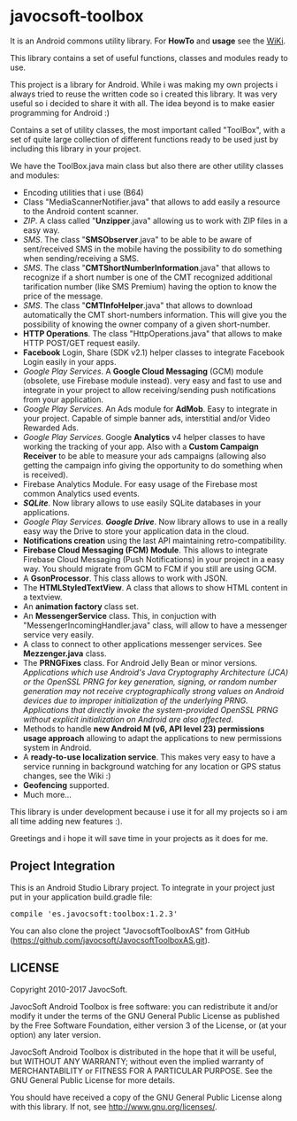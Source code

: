 javocsoft-toolbox
=================

It is an Android commons utility library. For <b>HowTo</b> and <b>usage</b> see the [WiKi](https://github.com/javocsoft/javocsoft-toolbox/wiki).

This library contains a set of useful functions, classes and modules ready to use.

This project is a library for Android. While i was making my own projects i always tried to reuse the written code so i created this library. It was very useful so i decided to share it with all. The idea beyond is to make easier programming for Android :)

Contains a set of utility classes, the most important called "ToolBox", with a set of quite large collection of different functions ready to be used just by including this library in your project.

We have the ToolBox.java main class but also there are other utility classes and modules:

* Encoding utilities that i use (B64)
* Class "MediaScannerNotifier.java" that allows to add easily a resource to the Android content scanner.
* <i>ZIP</i>. A class called "<b>Unzipper</b>.java" allowing us to work with ZIP files in a easy way.
* <i>SMS</i>. The class "<b>SMSObserver</b>.java" to be able to be aware of sent/received SMS in the mobile having the possibility to do something when sending/receiving a SMS.
* <i>SMS</i>. The class "<b>CMTShortNumberInformation</b>.java" that allows to recognize if a short number is one of the CMT recognized additional tarification number (like SMS Premium) having the option to know the price of the message.
* <i>SMS</i>. The class "<b>CMTInfoHelper</b>.java" that allows to download automatically the CMT short-numbers information. This will give you the possibility of knowing the owner company of a given short-number.
* <b>HTTP Operations</b>. The class "HttpOperations.java" that allows to make HTTP POST/GET request easily.
* <b>Facebook</b> Login, Share (SDK v2.1) helper classes to integrate Facebook Login easily in your apps.
* <i>Google Play Services</i>. A <b>Google Cloud Messaging</b> (GCM) module (obsolete, use Firebase module instead). very easy and fast to use and integrate in your project to allow receiving/sending push notifications from your application.
* <i>Google Play Services</i>. An Ads module for <b>AdMob</b>. Easy to integrate in your project. Capable of simple banner ads, interstitial and/or Video Rewarded Ads.
* <i>Google Play Services</i>. Google <b>Analytics</b> v4 helper classes to have working the tracking of your app. Also with a <b>Custom Campaign Receiver</b> to be able to measure your ads campaigns (allowing also getting the campaign info giving the opportunity to do something when is received).
* Firebase Analytics Module. For easy usage of the Firebase most common Analytics used events.
* <i><b>SQLite</b></i>. Now library allows to use easily SQLite databases in your applications.
* <i>Google Play Services. <b>Google Drive</b></i>. Now library allows to use in a really easy way the Drive to store your application data in the cloud.
* <b>Notifications creation</b> using the last API maintaining retro-compatibility.
* <b>Firebase Cloud Messaging (FCM) Module</b>. This allows to integrate Firebase Cloud Messaging (Push Notifications) in your project in a easy way. You should migrate from GCM to FCM if you still are using GCM.
* A <b>GsonProcessor</b>. This class allows to work with JSON.
* The <b>HTMLStyledTextView</b>. A class that allows to show HTML content in a textview.
* An <b>animation factory</b> class set.
* An <b>MessengerService</b> class. This, in conjuction with "MessengerIncomingHandler.java" class, will allow to have a messenger service very easily.
* A class to connect to other applications messenger services. See <b>Mezzenger.java</b> class.
* The <b>PRNGFixes</b> class. For Android Jelly Bean or minor versions. <i>Applications which use Android's Java Cryptography Architecture (JCA) or the OpenSSL PRNG for key generation, signing, or random number generation may not receive cryptographically strong values on Android devices due to improper initialization of the underlying PRNG. Applications that 
directly invoke the system-provided OpenSSL PRNG without explicit initialization on Android are also affected</i>.
* Methods to handle <b>new Android M (v6, API level 23) permissions usage approach</b> allowing to adapt the applications to new permissions system in Android. 
* A <b>ready-to-use localization service</b>. This makes very easy to have a service running in background watching for any location or GPS status changes, see the Wiki :)
* <b>Geofencing</b> supported.
* Much more...

This library is under development because i use it for all my projects so i am all time adding new features :).


Greetings and i hope it will save time in your projects as it does for me.

## Project Integration ##

This is an Android Studio Library project. To integrate in your project just put in your application build.gradle file:

<pre>compile 'es.javocsoft:toolbox:1.2.3'</pre>

You can also clone the project "JavocsoftToolboxAS" from GitHub (https://github.com/javocsoft/JavocsoftToolboxAS.git).


## LICENSE ##

Copyright 2010-2017 JavocSoft.

JavocSoft Android Toolbox is free software: you can redistribute it 
and/or modify it under the terms of the GNU General Public License as 
published by the Free Software Foundation, either version 3 of the 
License, or (at your option) any later version.

JavocSoft Android Toolbox is distributed in the hope that it will be useful,
but WITHOUT ANY WARRANTY; without even the implied warranty of
MERCHANTABILITY or FITNESS FOR A PARTICULAR PURPOSE.  See the
GNU General Public License for more details.

You should have received a copy of the GNU General Public License
along with this library.  If not, see <http://www.gnu.org/licenses/>.
